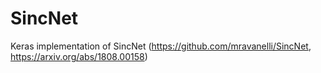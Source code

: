# SincNet
Keras implementation of SincNet (https://github.com/mravanelli/SincNet, https://arxiv.org/abs/1808.00158)
